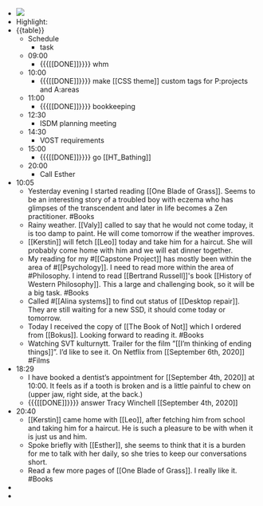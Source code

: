 - ![](https://firebasestorage.googleapis.com/v0/b/firescript-577a2.appspot.com/o/imgs%2Fapp%2FDavidsroam%2FUJTBlCImuG.png?alt=media&token=19ac5a70-fa5c-4464-ace8-677412c221cc)
- Highlight: 
- {{table}}
    - Schedule
        - task
    - 09:00
        - {{{[[DONE]]}}}} whm
    - 10:00
        - {{{[[DONE]]}}}} make [[CSS theme]]  custom tags for P:projects and A:areas
    - 11:00
        - {{{[[DONE]]}}}} bookkeeping
    - 12:30 
        - ISDM planning meeting
    - 14:30
        - VOST requirements
    - 15:00
        - {{{[[DONE]]}}}} go [[HT_Bathing]]
    - 20:00
        - Call Esther
- 10:05
    - Yesterday evening I started reading [[One Blade of Grass]]. Seems to be an interesting story of a troubled boy with eczema who has glimpses of the transcendent and later in life becomes a Zen practitioner. #Books
    - Rainy weather. [[Valy]] called to say that he would not come today, it is too damp to paint. He will come tomorrow if the weather improves.
    - [[Kerstin]] will fetch [[Leo]] today and take him for a haircut. She will probably come home with him and we will eat dinner together.
    - My reading for my #[[Capstone Project]] has mostly been within the area of #[[Psychology]]. I need to read more within the area of #Philosophy. I intend to read [[Bertrand Russell]]'s book [[History of Western Philosophy]]. This a large and challenging book, so it will be a big task. #Books
    - Called #[[Alina systems]] to find out status of [[Desktop repair]]. They are still waiting for a new SSD, it should come today or tomorrow.
    - Today I received the copy of [[The Book of Not]] which I ordered from [[Bokus]]. Looking forward to reading it. #Books
    - Watching SVT kulturnytt. Trailer for the film ”[[I’m thinking of ending things]]”. I’d like to see it. On Netflix from [[September 6th, 2020]] #Films
- 18:29
    - I have booked a dentist’s appointment for [[September 4th, 2020]] at 10:00. It feels as if a tooth is broken and is a little painful to chew on (upper jaw, right side, at the back.)
    - {{{[[DONE]]}}}} answer Tracy Winchell [[September 4th, 2020]]
- 20:40
    - [[Kerstin]] came home with [[Leo]], after fetching him from school and taking him for a haircut. He is such a pleasure to be with when it is just us and him. 
    - Spoke briefly with [[Esther]], she seems to think that it is a burden for me to talk with her daily, so she tries to keep our conversations short.
    - Read a few more pages of [[One Blade of Grass]]. I really like it.  #Books
- 
-  
